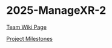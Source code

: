 # 2025-ManageXR-2

[Team Wiki Page](https://github.com/cs210/2025-ManageXR-2/wiki/ManageXR%E2%80%902)

[Project Milestones](https://github.com/cs210/2025-ManageXR-2/milestones)
